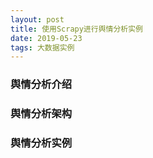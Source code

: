 ```yaml
---
layout: post
title: 使用Scrapy进行舆情分析实例
date: 2019-05-23
tags: 大数据实例
---  
```

### 舆情分析介绍

### 舆情分析架构

### 舆情分析实例
